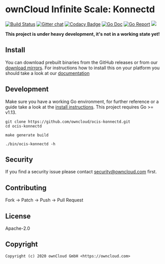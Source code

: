# ownCloud Infinite Scale: Konnectd

[![Build Status](https://cloud.drone.io/api/badges/owncloud/ocis-konnectd/status.svg)](https://cloud.drone.io/owncloud/ocis-konnectd)
[![Gitter chat](https://badges.gitter.im/cs3org/reva.svg)](https://gitter.im/cs3org/reva)
[![Codacy Badge](https://api.codacy.com/project/badge/Grade/f6f9033737404c9da3ba4738b6501bdb)](https://www.codacy.com/manual/owncloud/ocis-konnectd?utm_source=github.com&utm_medium=referral&utm_content=owncloud/ocis-konnectd&utm_campaign=Badge_Grade)
[![Go Doc](https://godoc.org/github.com/owncloud/ocis-konnectd?status.svg)](http://godoc.org/github.com/owncloud/ocis-konnectd)
[![Go Report](http://goreportcard.com/badge/github.com/owncloud/ocis-konnectd)](http://goreportcard.com/report/github.com/owncloud/ocis-konnectd)
[![](https://images.microbadger.com/badges/image/owncloud/ocis-konnectd.svg)](http://microbadger.com/images/owncloud/ocis-konnectd "Get your own image badge on microbadger.com")

**This project is under heavy development, it's not in a working state yet!**

## Install

You can download prebuilt binaries from the GitHub releases or from our [download mirrors](http://download.owncloud.com/ocis/konnectd/). For instructions how to install this on your platform you should take a look at our [documentation](https://owncloud.github.io/extensions/ocis_konnectd/)

## Development

Make sure you have a working Go environment, for further reference or a guide take a look at the [install instructions](http://golang.org/doc/install.html). This project requires Go >= v1.13.

```console
git clone https://github.com/owncloud/ocis-konnectd.git
cd ocis-konnectd

make generate build

./bin/ocis-konnectd -h
```

## Security

If you find a security issue please contact [security@owncloud.com](mailto:security@owncloud.com) first.

## Contributing

Fork -> Patch -> Push -> Pull Request

## License

Apache-2.0

## Copyright

```console
Copyright (c) 2020 ownCloud GmbH <https://owncloud.com>
```
